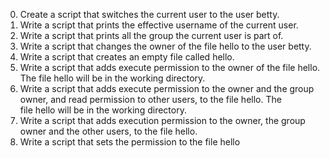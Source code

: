 0. Create a script that switches the current user to the user betty.
1. Write a script that prints the effective username of the current user.
2. Write a script that prints all the group the current user is part of.
3. Write a script that changes the owner of the file hello to the user betty.
4. Write a script that creates an empty file called hello.
5. Write a script that adds execute permission to the owner of the file hello. The file hello will be in the working directory.
6. Write a script that adds execute permission to the owner and the group owner, and read permission to other users, to the file hello. The file hello will be in the working directory.
7. Write a script that adds execution permission to the owner, the group owner and the other users, to the file hello.
8. Write a script that sets the permission to the file hello
